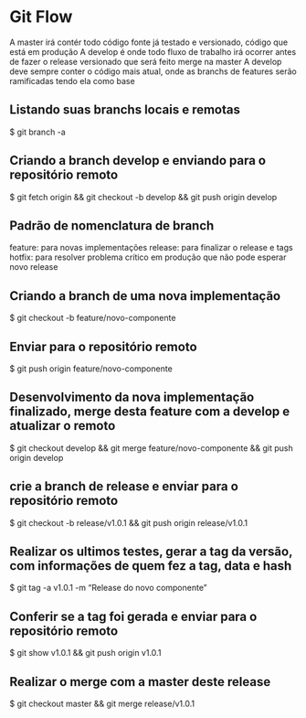 # Git Flow
A master irá contér todo código fonte já testado e versionado, código que está em produção
A develop é onde todo fluxo de trabalho irá ocorrer antes de fazer o release versionado que será feito merge na master
A develop deve sempre conter o código mais atual, onde as branchs de features serão ramificadas tendo ela como base

## Listando suas branchs locais e remotas
$ git branch -a

## Criando a branch develop e enviando para o repositório remoto
$ git fetch origin && git checkout -b develop && git push origin develop

## Padrão de nomenclatura de branch
feature: para novas implementações
release: para finalizar o release e tags
hotfix: para resolver problema crítico em produção que não pode esperar novo release

## Criando a branch de uma nova implementação
$ git checkout -b feature/novo-componente

## Enviar para o repositório remoto
$ git push origin feature/novo-componente

## Desenvolvimento da nova implementação finalizado, merge desta feature com a develop e atualizar o remoto
$ git checkout develop && git merge feature/novo-componente && git push origin develop

## crie a branch de release e enviar para o repositório remoto
$ git checkout -b release/v1.0.1 && git push origin release/v1.0.1

## Realizar os ultimos testes, gerar a tag da versão, com informações de quem fez a tag, data e hash
$ git tag -a v1.0.1 -m “Release do novo componente”

## Conferir se a tag foi gerada e enviar para o repositório remoto
$ git show v1.0.1 && git push origin v1.0.1

## Realizar o merge com a master deste release
$ git checkout master && git merge release/v1.0.1
